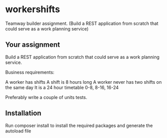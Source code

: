 # workershifts
Teamway builder assignment. (Build a REST application from scratch that could serve as a work planning service)

## Your assignment
Build a REST application from scratch that could serve as a work planning service.



Business requirements:

A worker has shifts
A shift is 8 hours long
A worker never has two shifts on the same day
It is a 24 hour timetable 0-8, 8-16, 16-24


Preferably write a couple of units tests.

## Installation
Run composer install to install the required packages and generate the autoload file
